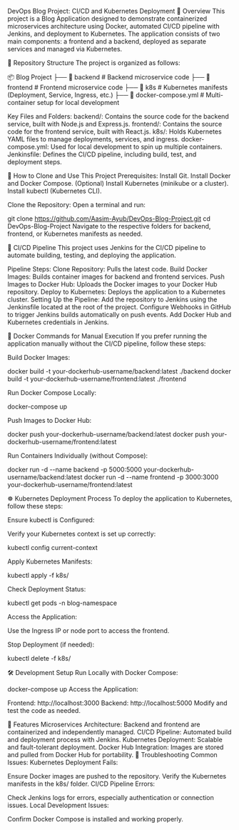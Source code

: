 DevOps Blog Project: CI/CD and Kubernetes Deployment
📖 Overview
This project is a Blog Application designed to demonstrate containerized microservices architecture using Docker, automated CI/CD pipeline with Jenkins, and deployment to Kubernetes. The application consists of two main components: a frontend and a backend, deployed as separate services and managed via Kubernetes.

📂 Repository Structure
The project is organized as follows:

📦 Blog Project
├── 📁 backend          # Backend microservice code
├── 📁 frontend         # Frontend microservice code
├── 📁 k8s              # Kubernetes manifests (Deployment, Service, Ingress, etc.)
├── 📄 docker-compose.yml  # Multi-container setup for local development

Key Files and Folders:
backend/: Contains the source code for the backend service, built with Node.js and Express.js.
frontend/: Contains the source code for the frontend service, built with React.js.
k8s/: Holds Kubernetes YAML files to manage deployments, services, and ingress.
docker-compose.yml: Used for local development to spin up multiple containers.
Jenkinsfile: Defines the CI/CD pipeline, including build, test, and deployment steps.

🚀 How to Clone and Use This Project
Prerequisites:
Install Git.
Install Docker and Docker Compose.
(Optional) Install Kubernetes (minikube or a cluster).
Install kubectl (Kubernetes CLI).

Clone the Repository:
Open a terminal and run:

git clone https://github.com/Aasim-Ayub/DevOps-Blog-Project.git 
cd DevOps-Blog-Project
Navigate to the respective folders for backend, frontend, or Kubernetes manifests as needed.

🔧 CI/CD Pipeline
This project uses Jenkins for the CI/CD pipeline to automate building, testing, and deploying the application.

Pipeline Steps:
Clone Repository: Pulls the latest code.
Build Docker Images: Builds container images for backend and frontend services.
Push Images to Docker Hub: Uploads the Docker images to your Docker Hub repository.
Deploy to Kubernetes: Deploys the application to a Kubernetes cluster.
Setting Up the Pipeline:
Add the repository to Jenkins using the Jenkinsfile located at the root of the project.
Configure Webhooks in GitHub to trigger Jenkins builds automatically on push events.
Add Docker Hub and Kubernetes credentials in Jenkins.

🐳 Docker Commands for Manual Execution
If you prefer running the application manually without the CI/CD pipeline, follow these steps:

Build Docker Images:

docker build -t your-dockerhub-username/backend:latest ./backend
docker build -t your-dockerhub-username/frontend:latest ./frontend

Run Docker Compose Locally:

docker-compose up

Push Images to Docker Hub:

docker push your-dockerhub-username/backend:latest
docker push your-dockerhub-username/frontend:latest

Run Containers Individually (without Compose):

docker run -d --name backend -p 5000:5000 your-dockerhub-username/backend:latest
docker run -d --name frontend -p 3000:3000 your-dockerhub-username/frontend:latest

☸ Kubernetes Deployment Process
To deploy the application to Kubernetes, follow these steps:

Ensure kubectl is Configured:

Verify your Kubernetes context is set up correctly:

kubectl config current-context

Apply Kubernetes Manifests:

kubectl apply -f k8s/

Check Deployment Status:

kubectl get pods -n blog-namespace

Access the Application:

Use the Ingress IP or node port to access the frontend.

Stop Deployment (if needed):

kubectl delete -f k8s/

🛠 Development Setup
Run Locally with Docker Compose:

docker-compose up
Access the Application:

Frontend: http://localhost:3000
Backend: http://localhost:5000
Modify and test the code as needed.

🌟 Features
Microservices Architecture: Backend and frontend are containerized and independently managed.
CI/CD Pipeline: Automated build and deployment process with Jenkins.
Kubernetes Deployment: Scalable and fault-tolerant deployment.
Docker Hub Integration: Images are stored and pulled from Docker Hub for portability.
🐛 Troubleshooting
Common Issues:
Kubernetes Deployment Fails:

Ensure Docker images are pushed to the repository.
Verify the Kubernetes manifests in the k8s/ folder.
CI/CD Pipeline Errors:

Check Jenkins logs for errors, especially authentication or connection issues.
Local Development Issues:

Confirm Docker Compose is installed and working properly.